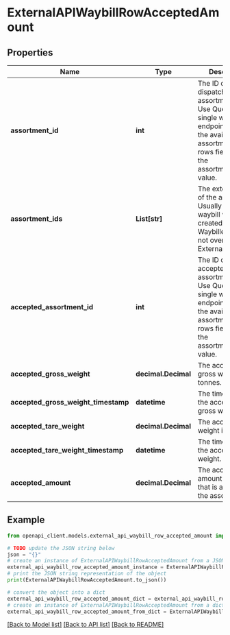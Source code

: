 # ExternalAPIWaybillRowAcceptedAmount


## Properties

Name | Type | Description | Notes
------------ | ------------- | ------------- | -------------
**assortment_id** | **int** | The ID of the dispatched assortment (eg 1). Use Querying of a single waybill endpoint to see the available assortments inside rows field using the assortment_raw_id value. | 
**assortment_ids** | **List[str]** | The external IDs of the assortment. Usually &#x60;null&#x60; if waybill was created in Waybiller UI and not over Waybiller External API. | [readonly] 
**accepted_assortment_id** | **int** | The ID of the accepted assortment (eg 1). Use Querying of a single waybill endpoint to see the available assortments inside rows field using the assortment_raw_id value. | [optional] 
**accepted_gross_weight** | **decimal.Decimal** | The accepted gross weight in tonnes. | [optional] 
**accepted_gross_weight_timestamp** | **datetime** | The timestamp of the accepted gross weight. | [optional] 
**accepted_tare_weight** | **decimal.Decimal** | The accepted tare weight in tonnes. | [optional] 
**accepted_tare_weight_timestamp** | **datetime** | The timestamp of the accepted tare weight. | [optional] 
**accepted_amount** | **decimal.Decimal** | The accepted amount in the unit that is attached to the assortment. | [optional] 

## Example

```python
from openapi_client.models.external_api_waybill_row_accepted_amount import ExternalAPIWaybillRowAcceptedAmount

# TODO update the JSON string below
json = "{}"
# create an instance of ExternalAPIWaybillRowAcceptedAmount from a JSON string
external_api_waybill_row_accepted_amount_instance = ExternalAPIWaybillRowAcceptedAmount.from_json(json)
# print the JSON string representation of the object
print(ExternalAPIWaybillRowAcceptedAmount.to_json())

# convert the object into a dict
external_api_waybill_row_accepted_amount_dict = external_api_waybill_row_accepted_amount_instance.to_dict()
# create an instance of ExternalAPIWaybillRowAcceptedAmount from a dict
external_api_waybill_row_accepted_amount_from_dict = ExternalAPIWaybillRowAcceptedAmount.from_dict(external_api_waybill_row_accepted_amount_dict)
```
[[Back to Model list]](../README.md#documentation-for-models) [[Back to API list]](../README.md#documentation-for-api-endpoints) [[Back to README]](../README.md)


